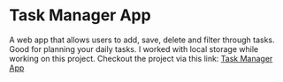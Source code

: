 # Task Manager App
A web app that allows users to add, save, delete and filter through tasks. 
Good for planning your daily tasks. I worked with local storage while working on this project. 
Checkout the project via this link: [Task Manager App](https://brainiac-m.github.io/Task-Manager/#)
